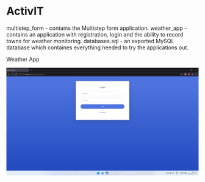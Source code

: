 # ActivIT

multistep_form - contains the Multistep form application.
weather_app - contains an application with registration, login and the ability to record towns for weather monitoring.
databases.sql - an exported MySQL database which containes everything needed to try the applications out.

Weather App

![Alt text](/weather_app/screenshots/1.png "Screenshot 1")
